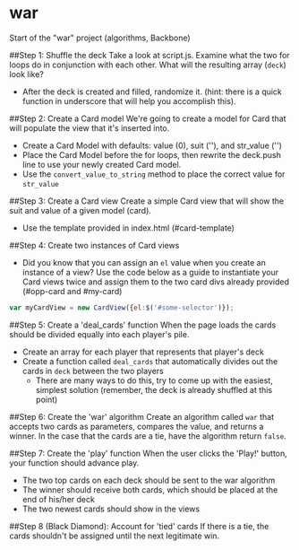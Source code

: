 war
===

Start of the "war" project (algorithms, Backbone)

##Step 1: Shuffle the deck
Take a look at script.js. Examine what the two for loops do in conjunction with each other. What will the resulting array (`deck`) look like?
* After the deck is created and filled, randomize it. (hint: there is a quick function in underscore that will help you accomplish this).

##Step 2: Create a Card model
We're going to create a model for Card that will populate the view that it's inserted into.
* Create a Card Model with defaults: value (0), suit (''), and str_value ('')
* Place the Card Model before the for loops, then rewrite the deck.push line to use your newly created Card model.
* Use the `convert_value_to_string` method to place the correct value for `str_value`

##Step 3: Create a Card view
Create a simple Card view that will show the suit and value of a given model (card).
* Use the template provided in index.html (#card-template)

##Step 4: Create two instances of Card views
* Did you know that you can assign an `el` value when you create an instance of a view? Use the code below as a guide to instantiate your Card views twice and assign them to the two card divs already provided (#opp-card and #my-card)

```javascript
var myCardView = new CardView({el:$('#some-selector')});
```

##Step 5: Create a 'deal_cards' function 
When the page loads the cards should be divided equally into each player's pile. 
* Create an array for each player that represents that player's deck
* Create a function called `deal_cards` that automatically divides out the cards in `deck` between the two players
  * There are many ways to do this, try to come up with the easiest, simplest solution (remember, the deck is already shuffled at this point)

##Step 6: Create the 'war' algorithm
Create an algorithm called `war` that accepts two cards as parameters, compares the value, and returns a winner. In the case that the cards are a tie, have the algorithm return `false`.

##Step 7: Create the 'play' function 
When the user clicks the 'Play!' button, your function should advance play.
* The two top cards on each deck should be sent to the war algorithm
* The winner should receive both cards, which should be placed at the end of his/her deck
* The two newest cards should show in the views

##Step 8 (Black Diamond): Account for 'tied' cards
If there is a tie, the cards shouldn't be assigned until the next legitimate win.
